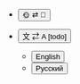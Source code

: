 * <button class="navbar-button" onclick="toggleDarkMode()"> 🌞 ⇄ 🌙 </button>

* <button class="navbar-button"> 文 ⇄ A [todo]</button>
    * <button class="navbar-button" onclick="changeLanguage('en')">English</button>
    * <button class="navbar-button" onclick="changeLanguage('ru')">Русский</button>